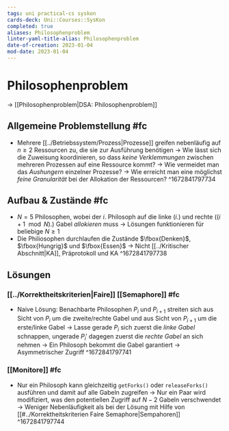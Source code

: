 ```yaml
---
tags: uni practical-cs syskon
cards-deck: Uni::Courses::SysKon
completed: true
aliases: Philosophenproblem
linter-yaml-title-alias: Philosophenproblem
date-of-creation: 2023-01-04
mod-date: 2023-01-04
---
```


# Philosophenproblem
-> [[Philosophenproblem|DSA: Philosophenproblem]]

## Allgemeine Problemstellung #fc
- Mehrere [[../Betriebssystem/Prozess|Prozesse]] greifen nebenläufig auf $n\geq2$ Ressourcen zu, die sie zur Ausführung benötigen
	-> Wie lässt sich die Zuweisung koordinieren, so dass *keine Verklemmungen* zwischen mehreren Prozessen auf eine Ressource kommt?
	-> Wie vermeidet man das *Aushungern* einzelner Prozesse?
	-> Wie erreicht man eine möglichst *feine Granularität* bei der Allokation der Ressourcen?
^1672841797734

## Aufbau & Zustände #fc
- $N=5$ Philosophen, wobei der $i.$ Philosoph auf die linke ($i.$) und rechte ($(i+1\mod N).$) Gabel *allokieren* muss
	-> Lösungen funktionieren für beliebige $N\geq1$
- Die Philiosophen durchlaufen die Zustände $\fbox{Denken}$, $\fbox{Hungrig}$ und $\fbox{Essen}$
	-> Nicht [[../Kritischer Abschnitt|KA]], Präprotokoll und KA
^1672841797738

## Lösungen

### [[../Korrektheitskriterien|Faire]] [[Semaphore]] #fc
- Naive Lösung: Benachbarte Philosophen $P_{i}$ und $P_{i+1}$ streiten sich aus Sicht von $P_i$ um die zweite/rechte Gabel und aus Sicht von $P_{i+1}$ um die erste/linke Gabel
	-> Lasse gerade $P_i$ sich zuerst die *linke Gabel* schnappen, ungerade $P_i'$ dagegen zuerst die *rechte Gabel* an sich nehmen
	-> Ein Philosoph bekommt die Gabel garantiert
-> Asymmetrischer Zugriff
^1672841797741

### [[Monitore]] #fc
- Nur ein Philosoph kann gleichzeitig `getForks()` oder `releaseForks()` ausführen und damit auf alle Gabeln zugreifen
	-> Nur ein Paar wird modifiziert, was den potentiellen Zugriff auf $N-2$ Gabeln verschwendet
	-> Weniger Nebenläufigkeit als bei der Lösung mit Hilfe von [[#../Korrektheitskriterien Faire Semaphore|Sempahoren]]
^1672841797744
